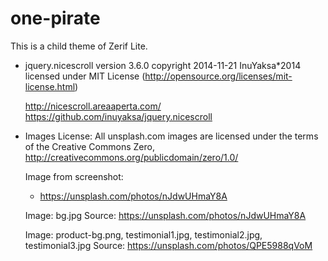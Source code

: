 # one-pirate

This is a child theme of Zerif Lite.

* jquery.nicescroll
    version 3.6.0
    copyright 2014-11-21 InuYaksa*2014
    licensed under MIT License (http://opensource.org/licenses/mit-license.html)

    http://nicescroll.areaaperta.com/
    https://github.com/inuyaksa/jquery.nicescroll


* Images
    License: All unsplash.com images are licensed under the terms of the Creative Commons Zero, http://creativecommons.org/publicdomain/zero/1.0/

    Image from screenshot:
    * https://unsplash.com/photos/nJdwUHmaY8A

    Image: bg.jpg
    Source: https://unsplash.com/photos/nJdwUHmaY8A

    Image: product-bg.png, testimonial1.jpg, testimonial2.jpg, testimonial3.jpg
    Source: https://unsplash.com/photos/QPE5988qVoM